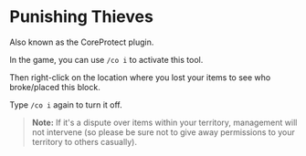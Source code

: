 # Punishing Thieves
Also known as the CoreProtect plugin.

In the game, you can use `/co i` to activate this tool.

Then right-click on the location where you lost your items to see who broke/placed this block.

Type `/co i` again to turn it off.

> **Note:** If it's a dispute over items within your territory, management will not intervene (so please be sure not to give away permissions to your territory to others casually).